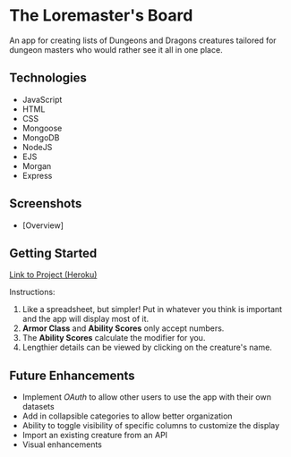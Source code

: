 The Loremaster's Board
======================
An app for creating lists of Dungeons and Dragons creatures tailored for dungeon masters who would rather see it all in one place.

Technologies
------------
* JavaScript
* HTML
* CSS
* Mongoose
* MongoDB
* NodeJS
* EJS
* Morgan
* Express

Screenshots
-----------
* [Overview]

Getting Started
---------------
[Link to Project (Heroku)](https://dnd-dm-encounter-reference.herokuapp.com)

Instructions:
1. Like a spreadsheet, but simpler! Put in whatever you think is important and the app will display most of it.
1. **Armor Class** and **Ability Scores** only accept numbers.
1. The **Ability Scores** calculate the modifier for you.
1. Lengthier details can be viewed by clicking on the creature's name.

Future Enhancements
-------------------
* Implement *OAuth* to allow other users to use the app with their own datasets
* Add in collapsible categories to allow better organization
* Ability to toggle visibility of specific columns to customize the display
* Import an existing creature from an API
* Visual enhancements